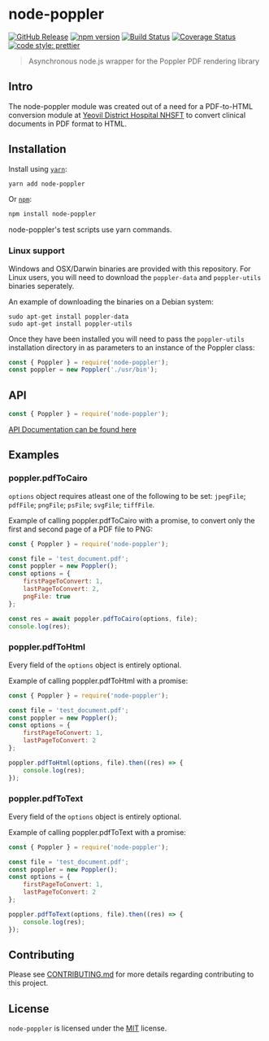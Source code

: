 # node-poppler

[![GitHub Release](https://img.shields.io/github/release/Fdawgs/node-poppler.svg)](https://github.com/Fdawgs/node-poppler/releases/latest/) [![npm version](https://img.shields.io/npm/v/node-poppler)](https://www.npmjs.com/package/node-poppler)
[![Build Status](https://travis-ci.org/Fdawgs/node-poppler.svg?branch=master)](https://travis-ci.org/Fdawgs/node-poppler) [![Coverage Status](https://coveralls.io/repos/github/Fdawgs/node-poppler/badge.svg?branch=master)](https://coveralls.io/github/Fdawgs/node-poppler?branch=master) [![code style: prettier](https://img.shields.io/badge/code_style-prettier-ff69b4.svg?style=flat-square)](https://github.com/prettier/prettier)

> Asynchronous node.js wrapper for the Poppler PDF rendering library

## Intro

The node-poppler module was created out of a need for a PDF-to-HTML conversion module at [Yeovil District Hospital NHSFT](https://yeovilhospital.co.uk/) to convert clinical documents in PDF format to HTML.

## Installation

Install using [`yarn`](https://yarnpkg.com/en/package/node-poppler):

```bash
yarn add node-poppler
```

Or [`npm`](https://www.npmjs.com/package/node-poppler):

```bash
npm install node-poppler
```

node-poppler's test scripts use yarn commands.

### Linux support

Windows and OSX/Darwin binaries are provided with this repository.
For Linux users, you will need to download the `poppler-data` and `poppler-utils` binaries seperately.

An example of downloading the binaries on a Debian system:

```
sudo apt-get install poppler-data
sudo apt-get install poppler-utils
```

Once they have been installed you will need to pass the `poppler-utils` installation directory in as parameters to an instance of the Poppler class:

```js
const { Poppler } = require('node-poppler');
const poppler = new Poppler('./usr/bin');
```

## API

```js
const { Poppler } = require('node-poppler');
```

[API Documentation can be found here](https://github.com/Fdawgs/node-poppler/blob/master/API.md)

## Examples

### poppler.pdfToCairo

`options` object requires atleast one of the following to be set: `jpegFile`; `pdfFile`; `pngFile`; `psFile`; `svgFile`; `tiffFile`.

Example of calling poppler.pdfToCairo with a promise, to convert only the first and second page of a PDF file to PNG:

```js
const { Poppler } = require('node-poppler');

const file = 'test_document.pdf';
const poppler = new Poppler();
const options = {
	firstPageToConvert: 1,
	lastPageToConvert: 2,
	pngFile: true
};

const res = await poppler.pdfToCairo(options, file);
console.log(res);
```

### poppler.pdfToHtml

Every field of the `options` object is entirely optional.

Example of calling poppler.pdfToHtml with a promise:

```js
const { Poppler } = require('node-poppler');

const file = 'test_document.pdf';
const poppler = new Poppler();
const options = {
	firstPageToConvert: 1,
	lastPageToConvert: 2
};

poppler.pdfToHtml(options, file).then((res) => {
	console.log(res);
});
```

### poppler.pdfToText

Every field of the `options` object is entirely optional.

Example of calling poppler.pdfToText with a promise:

```js
const { Poppler } = require('node-poppler');

const file = 'test_document.pdf';
const poppler = new Poppler();
const options = {
	firstPageToConvert: 1,
	lastPageToConvert: 2
};

poppler.pdfToText(options, file).then((res) => {
	console.log(res);
});
```

## Contributing

Please see [CONTRIBUTING.md](https://github.com/Fdawgs/node-poppler/blob/master/CONTRIBUTING.md) for more details regarding contributing to this project.

## License

`node-poppler` is licensed under the [MIT](https://github.com/Fdawgs/node-poppler/blob/master/LICENSE) license.
